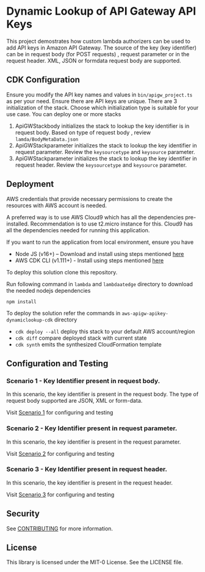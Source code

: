 # Dynamic Lookup of API Gateway API Keys

This project demostrates how custom lambda authorizers can be used to add API keys in Amazon API Gateway. The source of the key (key identifier) can be in request body (for POST requests) , request parameter or in the request header. XML, JSON or formdata request body are supported.

## CDK Configuration

Ensure you modify the API key names and values in `bin/apigw_project.ts` as per your need. Ensure there are API keys are unique.
There are 3 initialization of the stack. Choose which initialization type is suitable for your use case. You can deploy one or more stacks
1. ApiGWStackbody initializes the stack to lookup the key identifier is in request body. Based on type of request body , review `lamda/BodyMetaData.json`
2. ApiGWStackparameter initializes the stack to lookup the key identifier in request parameter. Review the  `keysourcetype` and `keysource` parameter.
3. ApiGWStackparameter initializes the stack to lookup the key identifier in request header. Review the  `keysourcetype` and `keysource` parameter.


## Deployment

AWS credentials that provide necessary permissions to create the resources with AWS account is needed. 

A preferred way is to use AWS Cloud9 which has all the dependencies pre-installed. Recommendation is to use t2.micro instance for this. Cloud9 has all the dependencies needed for running this application. 

If you want to run the application from local environment, ensure you have
* Node JS (v16+) – Download and install using steps mentioned  [here](https://nodejs.org/en/download/)
* AWS CDK CLI (v1.111+) -  Install using steps mentioned [here](https://docs.aws.amazon.com/cdk/latest/guide/cli.html)


To deploy this solution clone this repository.

Run following command in `lambda` and `lambdaatedge` directory to download the needed nodejs dependencies

```node
npm install
```

To deploy the solution refer the commands in `aws-apigw-apikey-dynamiclookup-cdk` directory

* `cdk deploy --all`     deploy this stack to your default AWS account/region
* `cdk diff`       compare deployed stack with current state
* `cdk synth`      emits the synthesized CloudFormation template

## Configuration and Testing

### Scenario 1 - Key Identifier present in request body.
In this scenario, the key identifier is present in the request body. The type of request body supported are JSON, XML or form-data.

Visit [Scenario 1](scenario1.md) for configuring and testing  

### Scenario 2 - Key Identifier present in request parameter.
In this scenario, the key identifier is present in the request parameter.

Visit [Scenario 2](scenario2.md) for configuring and testing  


### Scenario 3 - Key Identifier present in request header.
In this scenario, the key identifier is present in the request header.

Visit [Scenario 3](scenario3.md) for configuring and testing  


## Security

See [CONTRIBUTING](CONTRIBUTING.md#security-issue-notifications) for more information.

## License

This library is licensed under the MIT-0 License. See the LICENSE file.